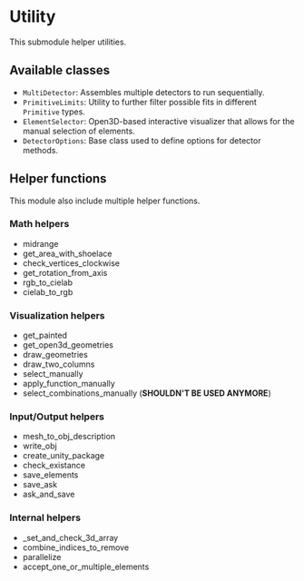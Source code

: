 # Utility

 This submodule helper utilities.

 ## Available classes
 - `MultiDetector`: Assembles multiple detectors to run sequentially.
 - `PrimitiveLimits`: Utility to further filter possible fits in different `Primitive` types.
 - `ElementSelector`: Open3D-based interactive visualizer that allows for the manual selection of elements.
 - `DetectorOptions`: Base class used to define options for detector methods.

## Helper functions
This module also include multiple helper functions.

### Math helpers
- midrange
- get_area_with_shoelace
- check_vertices_clockwise
- get_rotation_from_axis
- rgb_to_cielab
- cielab_to_rgb

### Visualization helpers
- get_painted
- get_open3d_geometries
- draw_geometries
- draw_two_columns
- select_manually
- apply_function_manually
- select_combinations_manually (**SHOULDN'T BE USED ANYMORE**)

### Input/Output helpers
- mesh_to_obj_description
- write_obj
- create_unity_package
- check_existance
- save_elements
- save_ask
- ask_and_save

### Internal helpers
- _set_and_check_3d_array
- combine_indices_to_remove
- parallelize
- accept_one_or_multiple_elements